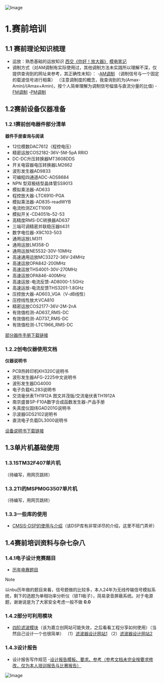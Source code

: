 ![Image](https://github.com/user-attachments/assets/e15dc2a4-7d25-4762-a7c8-66c27ddcbe26)

# 1.赛前培训
## 1.1 赛前理论知识梳理
- 运放：熟悉基础的运放知识
[西交《你好！放大器》](https://ycnsiyj25rbf.feishu.cn/record/O5WMrARGpeajcZcYnSTcFt5Pndk)
[模电笔记](https://shiranui1120.github.io/Orange.github.io/post/mo-dian-bi-ji.html)
- 调制方式（对AM调制有实际使用过，其他调制方法未实践所以理解不深，仅提供查询到的网址来参考，其正确性未知）：
-[AM调制](https://zhuanlan.zhihu.com/p/644732273) （调制信号与一个固定的载波信号进行相乘）
（注意调制度的概念，我查询到的为(Amax-Amin)/(Amax+Amin)，按个人简单理解为调制信号幅值与直流分量的比值)
-[FM调制](https://blog.csdn.net/weixin_66634995/article/details/135971957)
-[PM调制](https://blog.csdn.net/m0_37803477/article/details/131796491?ops_request_misc=%257B%2522request%255Fid%2522%253A%2522dbe12aa679d2fe3b9010dd51308f6230%2522%252C%2522scm%2522%253A%252220140713.130102334..%2522%257D&request_id=dbe12aa679d2fe3b9010dd51308f6230&biz_id=0&utm_medium=distribute.pc_search_result.none-task-blog-2~all~sobaiduend~default-1-131796491-null-null.142^v102^pc_search_result_base2&utm_term=PM%E8%B0%83%E5%88%B6&spm=1018.2226.3001.4187)
## 1.2赛前设备仪器准备
### 1.2.1赛前创电器件部分清单
  **器件手册查询与阅读**
-  12位模数DAC7612（程控电压）                     
-  精密运放COS2182-36V-5M-5pA RRIO
-  DC-DC升压转换器MT3608DDS
-  开关电容器电压转换器LM2662
-  波形发生器AD9833
-  可编程四通道ADC-ADS8684
-  NPN 型双极结型晶体管SS9013
-  模拟乘法器-AD633
-  程控放大器-LTC6910-PGA
-  模拟乘法器-AD835-readWYB
-  电流检测ZXCT1009
-  模拟开关-CD4051b-52-53
-  高精度RMS-DC转换器AD637
-  三端可调精密并联稳压器tl431
-  数字电位器-X9C103-503
-  通用运放LM311
-  通用运放LM358-D
-  通用运放NE5532-30V-10MHz
-  高速通用运放MC33272-36V-24MHz 
-  高速运放OPA842-200MHz 
-  高速运放THS4001-30V-270MHz
-  高速运放OPA846-400MHz 
-  高速运放-电流反馈-AD8000-1.5GHz
-  高速运放-电流反馈THS3201-1.8GHz
-  压控放大器-AD603_VGA（V-dB线性）
-  压控线性放大VCA810
-  精密运放COS2177-36V-2M-2nA 
-  有效值检测-AD637_RMS-DC
-  有效值检测-AD737_RMS-DC
-  有效值检测-LTC1966_RMS-DC

[部分器件手册下载链接](https://ycnsiyj25rbf.feishu.cn/wiki/Q2y6wSN0PiJ85NkRLdqczMM8nzh#share-TyRodUH6joHCC8xl4JHcO3pYnNg)
### 1.2.2创电仪器使用文档
  **仪器说明书**
-  PCB热转印机KH320C说明书                     
-  波形发生器AFG-2225中文说明书
-  波形发生器DG4000
-  电子负载KL283说明书
-  交流毫伏表TH1912A 图文并茂版/交流毫伏表TH1912A
-  南京盛普SP-F10A数字合成函数发生器-产品手册
-  失真度仪固纬GAD201G说明书
-  示波器GDS2102说明书
-  直流电子负载DL3000说明书

[设备说明书下载链接](https://ycnsiyj25rbf.feishu.cn/wiki/Q2y6wSN0PiJ85NkRLdqczMM8nzh#share-KgYmdyMhtoeMnRxHF37cKVQgnwc)
## 1.3单片机基础使用
### 1.3.1STM32F407单片机
（待编写，用网页跳转）
### 1.3.2TI的MSPM0G3507单片机
（待编写，用网页跳转）
### 1.3.3一些库的使用
- [CMSIS-DSP的使用与介绍](https://arm-software.github.io/CMSIS-DSP)（该DSP库有非常详尽的介绍，这里不班门弄斧）
## 1.4赛前培训资料与杂七杂八
### 1.4.1电子设计竞赛题目
- [历年电赛题目](https://ycnsiyj25rbf.feishu.cn/wiki/Q2y6wSN0PiJ85NkRLdqczMM8nzh#share-CI6AdtCQSocEEsxYcjEcTTZ3nJe)
> [!NOTE]
> 以nbu历年做的题目来看，信号题做的比较多，本人24年为无线传输信号模拟系统，剩下的选题为单相功率分析仪（锁TI板子），简易录音屏蔽系统。对于电源题，谢谢说是为了大家安全考虑一般不做   **0.0**

### 1.4.2部分可利用模块
- [四阶滤波模块](https://pro.lceda.cn/editor#id=49eefc964ec04ce0b8576046c6b25045,tab=*ceafd680bea84109a16f879c25358e70@49eefc964ec04ce0b8576046c6b25045)（该为嘉立创网站可能失效，之后看看工程分享如何使用）（当然自己设计一个也很简单）
（1）[滤波器设计网站1](https://tools.analog.com/cn/filterwizard/)     （2）[滤波器设计网站2](https://webench.ti.com/filter-design-tool/filter-type)
### 1.4.3设计报告
- 设计报告写作规范
-[设计报告模板、要求、参考（参考文档未完全按要求修改，仅为本人培训报告与比赛报告）](https://ycnsiyj25rbf.feishu.cn/wiki/Q2y6wSN0PiJ85NkRLdqczMM8nzh#share-FIRRd0cTrobo3uxzYAQcRQRXnTb)

![Image](https://github.com/user-attachments/assets/ff0f7156-4088-4526-ad8e-03035c03eb87)